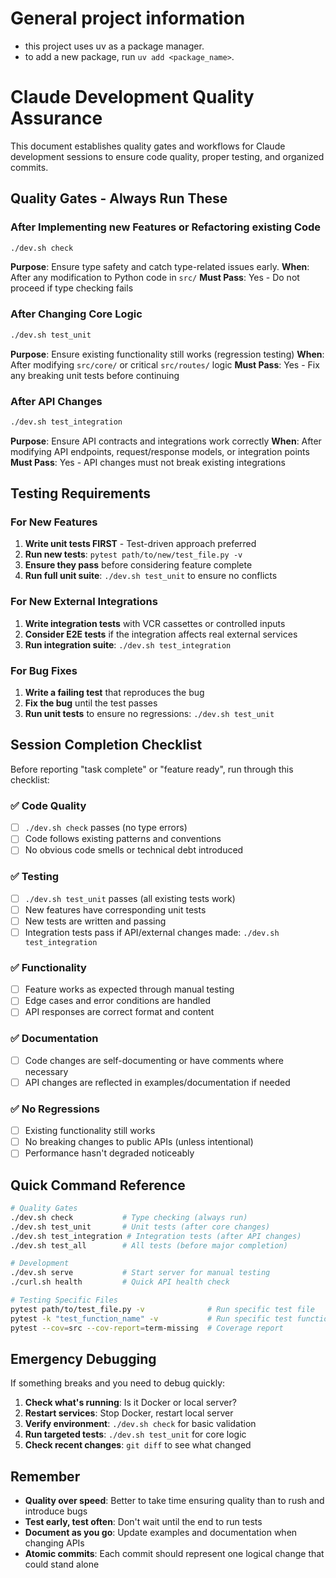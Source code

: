 # General project information

- this project uses uv as a package manager. 
- to add a new package, run `uv add <package_name>`.

# Claude Development Quality Assurance

This document establishes quality gates and workflows for Claude development sessions to ensure code quality, proper testing, and organized commits.

## Quality Gates - Always Run These

### After Implementing new Features or Refactoring existing Code
```bash
./dev.sh check
```
**Purpose**: Ensure type safety and catch type-related issues early.
**When**: After any modification to Python code in `src/`
**Must Pass**: Yes - Do not proceed if type checking fails

### After Changing Core Logic
```bash
./dev.sh test_unit
```
**Purpose**: Ensure existing functionality still works (regression testing)
**When**: After modifying `src/core/` or critical `src/routes/` logic
**Must Pass**: Yes - Fix any breaking unit tests before continuing

### After API Changes
```bash
./dev.sh test_integration
```
**Purpose**: Ensure API contracts and integrations work correctly
**When**: After modifying API endpoints, request/response models, or integration points
**Must Pass**: Yes - API changes must not break existing integrations

## Testing Requirements

### For New Features
1. **Write unit tests FIRST** - Test-driven approach preferred
2. **Run new tests**: `pytest path/to/new/test_file.py -v`
3. **Ensure they pass** before considering feature complete
4. **Run full unit suite**: `./dev.sh test_unit` to ensure no conflicts

### For New External Integrations
1. **Write integration tests** with VCR cassettes or controlled inputs
2. **Consider E2E tests** if the integration affects real external services
3. **Run integration suite**: `./dev.sh test_integration`

### For Bug Fixes
1. **Write a failing test** that reproduces the bug
2. **Fix the bug** until the test passes
3. **Run unit tests** to ensure no regressions: `./dev.sh test_unit`

## Session Completion Checklist

Before reporting "task complete" or "feature ready", run through this checklist:

### ✅ Code Quality
- [ ] `./dev.sh check` passes (no type errors)
- [ ] Code follows existing patterns and conventions
- [ ] No obvious code smells or technical debt introduced

### ✅ Testing
- [ ] `./dev.sh test_unit` passes (all existing tests work)
- [ ] New features have corresponding unit tests
- [ ] New tests are written and passing
- [ ] Integration tests pass if API/external changes made: `./dev.sh test_integration`

### ✅ Functionality
- [ ] Feature works as expected through manual testing
- [ ] Edge cases and error conditions are handled
- [ ] API responses are correct format and content

### ✅ Documentation
- [ ] Code changes are self-documenting or have comments where necessary
- [ ] API changes are reflected in examples/documentation if needed

### ✅ No Regressions
- [ ] Existing functionality still works
- [ ] No breaking changes to public APIs (unless intentional)
- [ ] Performance hasn't degraded noticeably

## Quick Command Reference

```bash
# Quality Gates
./dev.sh check           # Type checking (always run)
./dev.sh test_unit       # Unit tests (after core changes)
./dev.sh test_integration # Integration tests (after API changes)
./dev.sh test_all        # All tests (before major completion)

# Development
./dev.sh serve           # Start server for manual testing
./curl.sh health         # Quick API health check

# Testing Specific Files
pytest path/to/test_file.py -v              # Run specific test file
pytest -k "test_function_name" -v           # Run specific test function
pytest --cov=src --cov-report=term-missing  # Coverage report
```

## Emergency Debugging

If something breaks and you need to debug quickly:

1. **Check what's running**: Is it Docker or local server?
2. **Restart services**: Stop Docker, restart local server
3. **Verify environment**: `./dev.sh check` for basic validation
4. **Run targeted tests**: `./dev.sh test_unit` for core logic
5. **Check recent changes**: `git diff` to see what changed

## Remember

- **Quality over speed**: Better to take time ensuring quality than to rush and introduce bugs
- **Test early, test often**: Don't wait until the end to run tests
- **Document as you go**: Update examples and documentation when changing APIs
- **Atomic commits**: Each commit should represent one logical change that could stand alone